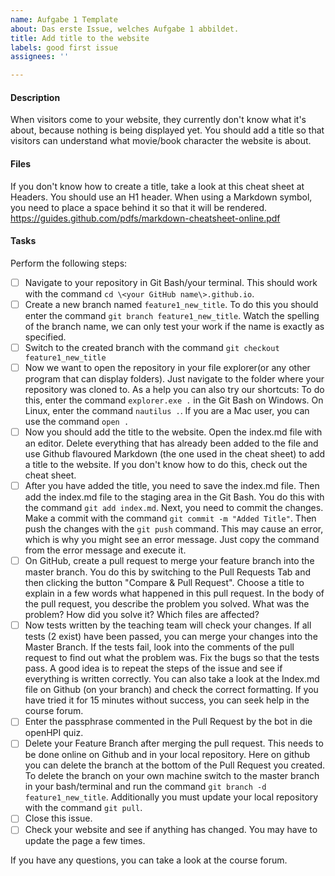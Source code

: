 ```yaml
---
name: Aufgabe 1 Template
about: Das erste Issue, welches Aufgabe 1 abbildet.
title: Add title to the website
labels: good first issue
assignees: ''

---
```


#### Description
When visitors come to your website, they currently don't know what it's about, because nothing is being displayed yet. You should add a title so that visitors can understand what movie/book character the website is about.

#### Files
If you don't know how to create a title, take a look at this cheat sheet at Headers. You should use an H1 header. When using a Markdown symbol, you need to place a space behind it so that it will be rendered.
https://guides.github.com/pdfs/markdown-cheatsheet-online.pdf

#### Tasks
Perform the following steps:
- [ ] Navigate to your repository in Git Bash/your terminal. This should work with the command ``cd \<your GitHub name\>.github.io``.
- [ ] Create a new branch named ``feature1_new_title``. To do this you should enter the command ``git branch feature1_new_title``. Watch the spelling of the branch name, we can only test your work if the name is exactly as specified.
- [ ] Switch to the created branch with the command ``git checkout feature1_new_title``
- [ ] Now we want to open the repository in your file explorer(or any other program that can display folders). Just navigate to the folder where your repository was cloned to. As a help you can also try our shortcuts: To do this, enter the command ``explorer.exe .`` in the Git Bash on Windows. On Linux, enter the command ``nautilus .``. If you are a Mac user, you can use the command ``open .``
- [ ] Now you should add the title to the website. Open the index.md file with an editor. Delete everything that has already been added to the file and use Github flavoured Markdown (the one used in the cheat sheet) to add a title to the website. If you don't know how to do this, check out the cheat sheet.
- [ ] After you have added the title, you need to save the index.md file. Then add the index.md file to the staging area in the Git Bash. You do this with the command ``git add index.md``. Next, you need to commit the changes. Make a commit with the command ```git commit -m "Added Title"```. Then push the changes with the ``git push`` command. This may cause an error, which is why you might see an error message. Just copy the command from the error message and execute it.
- [ ] On GitHub, create a pull request to merge your feature branch into the master branch. You do this by switching to the Pull Requests Tab and then clicking the button "Compare & Pull Request". Choose a title to explain in a few words what happened in this pull request. In the body of the pull request, you describe the problem you solved. What was the problem? How did you solve it? Which files are affected?
- [ ] Now tests written by the teaching team will check your changes. If all tests (2 exist) have been passed, you can merge your changes into the Master Branch. If the tests fail, look into the comments of the pull request to find out what the problem was. Fix the bugs so that the tests pass. A good idea is to repeat the steps of the issue and see if everything is written correctly. You can also take a look at the Index.md file on Github (on your branch) and check the correct formatting. If you have tried it for 15 minutes without success, you can seek help in the course forum.
- [ ] Enter the passphrase commented in the Pull Request by the bot in die openHPI quiz. 
- [ ] Delete your Feature Branch after merging the pull request. This needs to be done online on Github and in your local repository. Here on github you can delete the branch at the bottom of the Pull Request you created. To  delete the branch on your own machine switch to the master branch in your bash/terminal and run the command `git branch -d feature1_new_title`. Additionally you must update your local repository with the command ``git pull``.
- [ ] Close this issue.
- [ ] Check your website and see if anything has changed. You may have to update the page a few times.

If you have any questions, you can take a look at the course forum.
